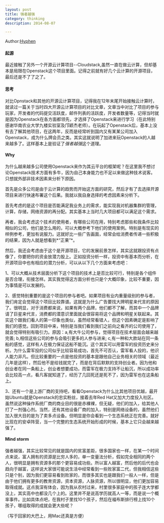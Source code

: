 ```yaml
---
layout: post  
title: 强者越强  
category: thinking  
description: 2014-08-07

---
```


Author:[Hyphen](http://weibo.com/344736086)

#### 起源
最近接触了另外一个开源云计算项目--Cloudstack,虽然一直在做云计算，但却基本是局限在Openstack这个项目里面。记得之前就有好几个云计算的开源项目，最后还是不了了之了。

#### 思考
对比Opnstack和其他的开源云计算项目，记得我在12年末尾开始接触云计算时，就读过一篇关于当时四大开源云计算项目的对比文章，文章当中对比了项目的参与玩家，开发者的代码提交活跃度，邮件列表的活跃度，开发者数量等，记得当时就是因为Openstack在各方面都领先，才选择了Openstack来进行学习（在此特别感谢华南农业大学九楼实验室及邝颖杰老师）。在玩起了Openstack后，基本上没有去了解其他项目，在这两年，反而是经常听到国内又有某某公司加入Openstack，成为什么牌会员之类。其实这就说明了加进来玩Openstack的人越来越多了。这样基本上是验证了*强者越强*这个道理。

#### Why
为什么越来越多公司使用Openstack来作为其云平台的框架呢？在这里我不想讨论Openstack技术方面有多牛，因为自己本身能力也不足以来做这种技术说客。只想就外部非技术因素来分析下原因。

首先是众多公司是由于云计算的趋势而开始这方面的研究，然后才有了去选择开源项目来进行快速布署这个后果。我就以我自身选择的考虑因素来分析下。

首先考虑的是这个项目是否能满足我业务上的需求，能实现我对机器集群的管理，计算，存储，网络资源的再分配。其实基本上当时几大项目都可以满足这个需求。

再者，我会考虑这个技术的使用者，有哪些公司在用，特别考虑那些和我条件比较相似的公司，他们是怎么用的，可以大概参考下他们的使用案例。特别是有现实的样例参考，更加有说服力。这就好比一些广告画面，经常会给消费者传递一些积极的结果，因为人就是想看到*“正果”*。

然后，我还会考虑由于这个是开源项目，它的发展前景怎样，其实这就跟投资有点像了，你要把你的资金放潜力股上。正如投资分析一样，投资中有基本而分析，在开源项目中也有相应的潜力分析，可以从以下几个方面来考虑吧：

1、可以大概从技术层面分析下这个项目的技术上是否比较可行，特别是各个组件是否合理，衔接怎样。其实我觉得这方面分析也只是个大概印象，比较不重要，因为事情是可以发展的。

2、感觉特别重要的是这个项目的参与者吧。如果项目有业内重量级别的参与者，我们肯定会觉得这个项目比较靠谱。这就是为什么广告要找大牌明星来代言的原因了。很明显，对于消费都来说，如果有两个品牌，他们都不了解，而其中一个品牌请了巨星来代言，消费都的潜意识里面就会很容易将这个品牌和明星关联起来。其实这个跟我们看人的第一印象也类似，虽然经常看错人，但这个因素确定是影响了我们的感觉。回到项目中来，特别是当我们看到我们之前向之看齐的公司使用了，就会觉得特别有吸引力。原因：a,有大牛公司参与，觉得项目在技术层面会越来越完善; b,相信这些公司的参与会吸引更多的人参与进来; c,有一种和大款站在同一条船的感觉，这样有人在极力保证这船不能沉。这个其实可以用雷军的投资历史来分析。为什么雷军投的公司似乎比较容易成功，首先不可否认，雷军看人投的，他识人能力非凡。但比较重要的一点是他投资的基本是跟他自己业务相关的领域（最近几年是这样），然后他不是给钱就完了，而是在背后默默的支持创业者。因为他和创业者在同一条船上，创业者想要成功，而雷军在极力支持不让船沉，所以成功率会比较高一点，看凡客就知道了，经历了几回死还是死不了，因为雷军也在这条船上。

3、还有一个是上游厂商的支持吧，看看Openstack为什么比其他项目优越，最开始Ubuntu就是Openstack的忠实粉丝，接着去年Red Hat又加大力度投入社区。虽然说这种操作系统厂商的商业目的很是赤裸裸，但无疑，他们的加入，给其他人打了一剂强心剂。当然，还有其他设备厂商的加入，特别是网络设备的，虽然他们加入很大目的是为了卖多点设备。但明显是你会看到一个生态系统正在完善。就好比现在的安卓阵营，当一个完整的生态系统开始形成的时候，基本上它只会越来越强了。

#### Mind storm
强者越强，其实比较常见的就是国内的贫富差距，很多国家也一样，在某一个时间点来说，富人拥有的资源是比穷人多的，单一变量法分析，假如完全相同的两个人，很明显是拥有资源多的那个更容易成功些。所以富人越富，然后他的后代也会趋向于越富，这样说大家很可能说生活中经常看到一些败家富二代，但我相信这些只是个别，因为我们更容易看到败家的，而很多其实也是跟我们一般人一样，但是由于他们拥有更多的教育资源，资本资源，人脉资源，所以很明显，他们更加容易取得成就。这点我深有体会，因为我从农村过来，村里很多家庭中的孩子连大学都没上，其实高中也都没几个上的。这里并不是说高学历就高人一等，而是说一个概率事件。比如具体点吧，在我村子里找10个孩子，然后在福布斯排行榜上找10个孩子，哪组取得的成就会更大些呢？

（写于回家的大巴上，用Mac还真是方便）